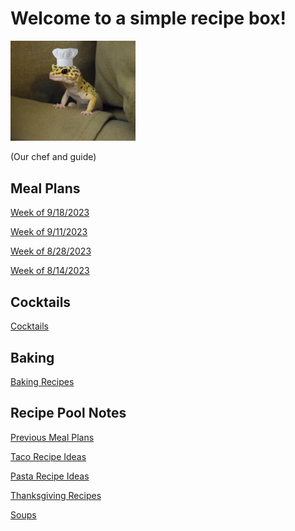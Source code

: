 # Welcome to a simple recipe box!

<img src="./lizard_chef.jpg" alt="Our Hero" width="200"/>

(Our chef and guide) 

## Meal Plans

[Week of 9/18/2023](./mealplan20230918.md)

[Week of 9/11/2023](./mealplan20230911.md)

[Week of 8/28/2023](./mealplan20230828.md)

[Week of 8/14/2023](./mealplan20230814.md)

## Cocktails

[Cocktails](./CockTailIndex.md)

## Baking

[Baking Recipes](./BakingIndex.md)

## Recipe Pool Notes

[Previous Meal Plans](./PreviousMealPlansIndex.md)

[Taco Recipe Ideas](./TacoRecipeIdeas.md)

[Pasta Recipe Ideas](./PastaRecipeIdeas.md)

[Thanksgiving Recipes](./ThanksgivingIndex.md)

[Soups](./SoupIndex.md)